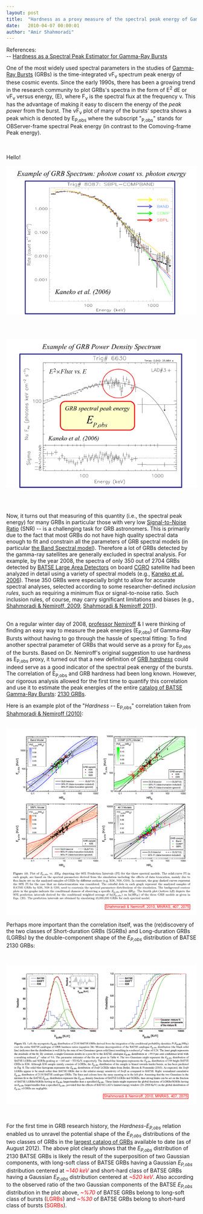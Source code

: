 ```yaml
---
layout: post
title:  "Hardness as a proxy measure of the spectral peak energy of Gamma-Ray Bursts"
date:   2010-04-07 00:00:01
author: "Amir Shahmoradi"
---
```


References: <br>
  --  <a href="http://mnras.oxfordjournals.org/content/411/3/1843" target="_blank">Hardness as a Spectral Peak Estimator for Gamma-Ray Bursts</a><br>

One of the most widely used spectral parameters in the studies of <a href="http://en.wikipedia.org/wiki/Gamma-ray_burst" target="_blank">Gamma-Ray Bursts</a> (GRBs) is the time-integrated νF<sub>ν</sub> spectrum peak energy of these cosmic events. Since the early 1990s, there has been a growing trend in the research community to plot GRBs's spectra in the form of E<sup>2</sup> dE or νF<sub>ν</sub> versus energy, (E), where F<sub>ν</sub> is the spectral flux at the frequency ν. This has the advantage of making it easy to discern the energy of the <i>peak power</i> from the burst. The νF<sub>ν</sub> plot of many of the bursts’ spectra shows a peak which is denoted by E<sub>P,obs</sub> where the subscript "<sub>P,obs</sub>" stands for OBServer-frame spectral Peak energy (in contrast to the Comoving-frame Peak energy).<br><br><br>

Hello!
<div style="display:block;text-align:center;margin-right:auto;margin-left:auto"><a href="../img/research/aca/20100407_grb_photon_spectrum.png" imageanchor="1" target="_blank" title=""><img src="../img/research/aca/20100407_grb_photon_spectrum.png" onError="this.onerror=null; this.src='http://www.shahmoradi.org/img/research/aca/20100407_grb_photon_spectrum.png';"></a></div>

<br><br>

<div style="display:block;text-align:center;margin-right:auto;margin-left:auto"><a href="../img/research/aca/20100407_grb_power_spectrum.png" imageanchor="1" target="_blank" title=""><img src="../img/research/aca/20100407_grb_power_spectrum.png" title="" border="0"></a></div>

<br><br>

Now, it turns out that measuring of this quantity (i.e., the spectral peak energy) for many GRBs in particular those with very low <a href="http://en.wikipedia.org/wiki/Signal-to-noise_ratio" target="_blank">Signal-to-Noise Ratio</a> (SNR) -- is a challenging task for GRB astronomers. This is primarily due to the fact that most GRBs do not have high quality spectral data enough to fit and constrain all the parameters of GRB spectral models (in particular <a href="http://adsabs.harvard.edu/abs/1993ApJ...413..281B" target="_blank">the Band Spectral model</a>). Therefore a lot of GRBs detected by the gamma-ray satellites are generally excluded in spectral analysis. For example, by the year 2008, the spectra of only 350 out of 2704 GRBs detected by <a href="http://www.batse.msfc.nasa.gov/batse/instrument/" target="_blank">BATSE Large Area Detectors</a> on board <a href="http://en.wikipedia.org/wiki/Compton_Gamma_Ray_Observatory" target="_blank">CGRO</a> satellite had been analyzed in detail using a variety of spectral models (e.g., <a href="http://www.batse.msfc.nasa.gov/~kaneko/" target="_blank">Kaneko et al. 2006</a>). These 350 GRBs were especially bright to allow for accurate spectral analyses, selected according to some researcher-defined <i>inclusion rules</i>, such as requiring a minimum flux or signal-to-noise ratio. Such inclusion rules, of course, may carry significant limitations and biases (e.g., <a href="http://adsabs.harvard.edu/abs/2009AIPC.1133..425S" target="_blank">Shahmoradi &amp; Nemiroff, 2009</a>, <a href="http://adsabs.harvard.edu//abs/2011MNRAS.411.1843S" target="_blank">Shahmoradi &amp; Nemiroff 2011</a>).<br>
<br>

On a regular winter day of 2008, <a href="http://apod.nasa.gov/htmltest/rjn.html" target="_blank">professor Nemiroff</a> &amp; I were thinking of finding an easy way to measure the peak energies (E<sub>P,obs</sub>) of Gamma-Ray Bursts without having to go through the hassle of spectral fitting: To find another spectral parameter of GRBs that would serve as a proxy for E<sub>P,obs</sub></font> of the bursts. Based on Dr. Nemiroff's original suggestion to use hardness as E<sub>P,obs</sub> proxy, it turned out that a new definition of <a href="http://adsabs.harvard.edu/abs/2010MNRAS.407.2075S" target="_blank">GRB <i>hardness</i></a> could indeed serve as a good indicator of the spectral peak energy of the bursts. The correlation of E<sub>P,obs</sub> and GRB hardness had been long known. However, our rigorous analysis allowed for the first time to quantify this correlation and use it to estimate the peak energies of the entire <a href="http://www.batse.msfc.nasa.gov/batse/grb/catalog/" target="_blank">catalog of BATSE Gamma-Ray Bursts</a>: <a href="https://docs.google.com/spreadsheet/ccc?key=0ApSwPt7SvosHdFJRSk9zaGtwNjdXZnRNRkREVkxpTVE" target="_blank">2130 GRBs</a>.

Here is an example plot of the "<i>Hardness -- </i>E<sub>P,obs</sub>" correlation taken from <a href="http://adsabs.harvard.edu/abs/2010MNRAS.407.2075S" target="_blank">Shahmoradi &amp; Nemiroff (2010)</a>:

<br>
<a href="../img/research/aca/20100407_HRH_Epk_relation.png" target="_blank"><img src="../img/research/aca/20100407_HRH_Epk_relation.png" border="0"></a>
<br>

Perhaps more important than the correlation itself, was the (re)discovery of the two classes of Short-duration GRBs (SGRBs) and Long-duration GRBs (LGRBs) by the double-component shape of the <i>E<sub>P,obs</sub></i> distribution of BATSE 2130 GRBs:

<br>

<a href="../img/research/aca/20100407_BATSE_2130_Epk_histogram.png" imageanchor="1" target="_blank"><img src="../img/research/aca/20100407_BATSE_2130_Epk_histogram.png" border="0"></a>

<br>

For the first time in GRB research history, the <i>Hardness-E<sub>P,obs</sub></i> relation enabled us to unravel the potential shape of the <i>E<sub>P,obs</sub></i> distributions of the two classes of GRBs in the <a href="http://www.batse.msfc.nasa.gov/batse/grb/catalog/" target="_blank">largest catalog of GRBs</a> available to date (as of August 2012). The above plot clearly shows that the <i>E<sub>P,obs</sub></i> distribution of 2130 BATSE GRBs is likely the result of the superposition of two Gaussian components, with long-soft class of BATSE GRBs having a Gaussian <i>E<sub>P,obs</sub></i> distribution centered at <span style="color:rgb(255,0,0)"><i>~140 keV</i></span> and short-hard class of BATSE GRBs having a Gaussian <i>E<sub>P,obs</sub></i> distribution centered at <span style="color:rgb(255,0,0)"><i>~520 keV</i></span>.   Also according to the observed ratio of the two Gaussian components of the BATSE <i>E<sub>P,obs</sub></i> distribution in the plot above, <span style="color:rgb(255,0,0)"><i>~%70</i></span> of BATSE GRBs belong to long-soft class of bursts (<span style="color:rgb(255,0,0)">LGRBs</span>) and <span style="color:rgb(255,0,0)"><i>~%30</i></span> of BATSE GRBs belong to short-hard class of bursts (<span style="color:rgb(255,0,0)">SGRBs</span>).

<br><br>
